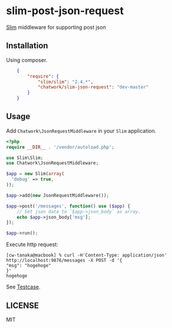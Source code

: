 slim-post-json-request
======================

[Slim](https://github.com/codeguy/Slim) middleware for supporting post json

## Installation

Using composer.

```json
    {
        "require": {
            "slim/slim": "2.4.*",
            "chatwork/slim-json-request": "dev-master"
        }
    }
```


## Usage

Add `Chatwork\JsonRequestMiddleware` in your `Slim` application.

```php
<?php
require __DIR__ . '/vendor/autoload.php';

use Slim\Slim;
use Chatwork\JsonRequestMiddleware;

$app = new Slim(array(
  'debug' => true,
));

$app->add(new JsonRequestMiddleware());

$app->post('/messages', function() use ($app) {
    // Set json data to `$app->json_body` as array.
    echo $app->json_body['msg'];
});

$app->run();
```

Execute http request:

```
[cw-tanaka@macbook] % curl -H'Content-Type: application/json' http://localhost:9876/messages -X POST -d '{
"msg": "hogehoge"
}'
hogehoge
```

See [Testcase](https://github.com/chatwork/slim-json-request/blob/master/tests/JsonRequestMiddlewareTest.php).

## LICENSE

MIT
